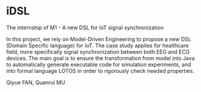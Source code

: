 # iDSL
The internship of M1 - A new DSL for IoT signal synchronization 

In this project, we rely on Model-Driven Engineering to propose a new DSL (Domain Specific language) for IoT. The case study applies for healthcare field, more specifically signal synchronization between both EEG and ECG devices. The main goal is to ensure the transformation from model into Java to automatically generate executable code for simulation experiments, and into formal language LOTOS in order to rigorously check needed properties.

Qiyue FAN, Quanrui MU
